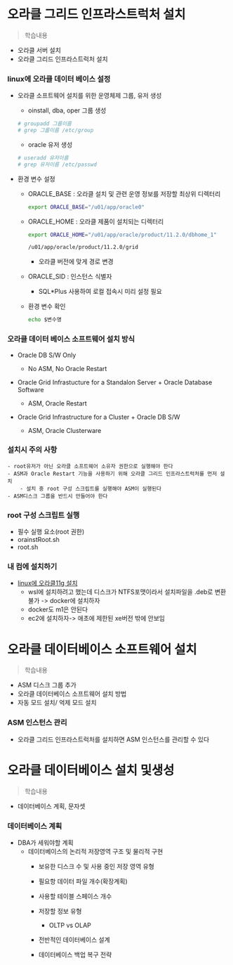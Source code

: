# 오라클 그리드 인프라스트럭처 설치
> 학습내용
- 오라클 서버 설치
- 오라클 그리드 인프라스트럭처 설치

### linux에 오라클 데이터 베이스 설정
- 오라클 소프트웨어 설치를 위한 운영체제 그룹, 유저 생성
	- oinstall, dba, oper 그룹 생성
	```sh
	# groupadd 그룹이름
	# grep 그룹이름 /etc/group
	```

	- oracle 유저 생성
	```sh
	# useradd 유저이름
	# grep 유저이름 /etc/passwd
	```

- 환경 변수 설정
	- ORACLE_BASE : 오라클 설치 및 관련 운영 정보를 저장할 최상위 디렉터리
		```	sh
		export ORACLE_BASE="/u01/app/oracle0"
		```	
	
	- ORACLE_HOME : 오라클 제품이 설치되는 디렉터리
		```	sh
		export ORACLE_HOME="/u01/app/oracle/product/11.2.0/dbhome_1"

		/u01/app/oracle/product/11.2.0/grid
		```	
		- 오라클 버전에 맞게 경로 변경

	- ORACLE_SID : 인스턴스 식별자
		- SQL*Plus 사용하여 로컬 접속시 미리 설정 필요

	- 환경 변수 확인
		```sh
		echo $변수명
		```
		
### 오라클 데이터 베이스 소프트웨어 설치 방식
- Oracle DB S/W Only
	- No ASM, No Oracle Restart

- Oracle Grid Infrastucture for a Standalon Server + Oracle Database Software
	- ASM, Oracle Restart

- Oracle Grid Infrastructure for a Cluster + Oracle DB S/W
	- ASM, Oracle Clusterware

### 설치시 주의 사항
	- root유저가 아닌 오라클 소프트웨어 소유자 권한으로 실행해야 한다
	- ASM과 Oracle Restart 기능을 사용하기 위해 오라클 그리드 인프라스트럭처를 먼저 설치
		- 설치 중 root 구성 스크립트를 실행해야 ASM이 실행된다
	- ASM디스크 그룹을 반드시 만들어야 한다


### root 구성 스크립트 실행
- 필수 실행 요소(root 권한)
- orainstRoot.sh
- root.sh

### 내 컴에 설치하기
- [linux에 오라클11g 설치](https://minddong.tistory.com/46)
	- wsl에 설치하려고 했는데 디스크가 NTFS포맷이라서 설치파일을 .deb로 변환 불가 -> docker에 설치하자
	- docker도 m1은 안된다
	- ec2에 설치하자-> 애초에 제한된 xe버전 밖에 안보임


# 오라클 데이터베이스 소프트웨어 설치
> 학습내용
- ASM 디스크 그룹 추가
- 오라클 데이터베이스 소프트웨어 설치 방법
- 자동 모드 설치/ 억제 모드 설치


### ASM 인스턴스 관리
- 오라클 그리드 인프라스트럭처를 설치하면 ASM 인스턴스를 관리할 수 있다


# 오라클 데이터베이스 설치 및생성
> 학습내용
- 데이터베이스 계획, 문자셋 

### 데이터베이스 계획
- DBA가 세워야할 계획
	- 데이터베이스의 논리적 저장영역 구조 및 물리적 구현
		- 보유한 디스크 수 및 사용 중인 저장 영역 유형
		- 필요항 데이터 파일 개수(확장계획)
		- 사용할 테이블 스페이스 개수
		- 저장할 정보 유형
			- OLTP vs OLAP
		
		- 전반적인 데이터베이스 설계
		- 데이터베이스 백업 복구 전략
	
